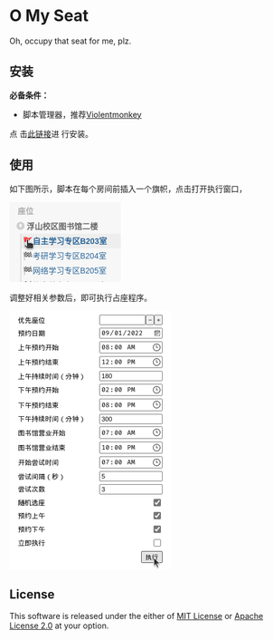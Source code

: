 # O My Seat

Oh, occupy that seat for me, plz.

## 安装

**必备条件：**

- 脚本管理器，推荐[Violentmonkey](https://violentmonkey.github.io/)

点
击[此链接](https://raw.githubusercontent.com/doge2x/o-my-seat/main/dist/o-my-seat.min.user.js)进
行安装。

## 使用

如下图所示，脚本在每个房间前插入一个旗帜，点击打开执行窗口，

![启动按钮](./assets/start-button.png)

调整好相关参数后，即可执行占座程序。

![设置界面](assets/settings.png)

## License

This software is released under the either of [MIT License](LICENSE-MIT) or
[Apache License 2.0](LICENSE-APACHE) at your option.
